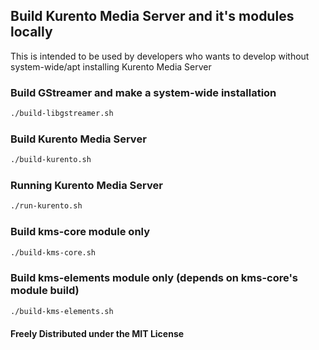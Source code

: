 ## Build Kurento Media Server and it's modules locally
This is intended to be used by developers who wants to develop without
system-wide/apt installing Kurento Media Server


### Build GStreamer and make a system-wide installation
```bash
./build-libgstreamer.sh
```

### Build Kurento Media Server
```bash
./build-kurento.sh
```

### Running Kurento Media Server
```bash
./run-kurento.sh
```

### Build kms-core module only
```bash
./build-kms-core.sh
```

### Build kms-elements module only (depends on kms-core's module build)
```bash
./build-kms-elements.sh
```

#### Freely Distributed under the MIT License
